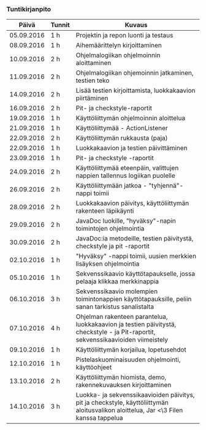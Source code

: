 ### Tuntikirjanpito

Päivä | Tunnit | Kuvaus
--------------- | ------ | ------
05.09.2016 | 1 h | Projektin ja repon luonti ja testaus
08.09.2016 | 1 h | Aihemäärittelyn kirjoittaminen
10.09.2016 | 2 h | Ohjelmalogiikan ohjelmoinnin aloittaminen
11.09.2016 | 2 h | Ohjelmalogiikan ohjemoinnin jatkaminen, testien teko
14.09.2016 | 2 h | Lisää testien kirjoittamista, luokkakaavion piirtäminen
16.09.2016 | 2 h | Pit- ja checkstyle-raportit
19.09.2016 | 1 h | Käyttöliittymän ohjelmoinnin aloittelua
21.09.2016 | 1 h | Käyttöliittymää - ActionListener
22.09.2016 | 2 h | Käyttöliittymän rukkausta (paja)
22.09.2016 | 1 h | Luokkakaavion ja testien päivittäminen
23.09.2016 | 1 h | Pit- ja checkstyle -raportit
24.09.2016 | 2 h | Käyttöliittymää eteenpäin, valittujen nappien tallennus logiikan puolelle
26.09.2016 | 2 h | Käyttöliittymään jatkoa - "tyhjennä"-nappi toimii
28.09.2016 | 2 h | Luokkakaavion päivitys, käyttöliittymän rakenteen läpikäynti
29.09.2016 | 2 h | JavaDoc luokille, "hyväksy"-napin toimintojen ohjelmointia
30.09.2016	| 2 h | JavaDoc:ia metodeille, testien päivitystä, checkstyle ja pit -raportit
02.10.2016 | 1 h | "Hyväksy" -nappi toimii, uusien merkkien lisäyksen ohjelmointia
05.10.2016 | 1 h | Sekvenssikaavio käyttötapaukselle, jossa pelaaja klikkaa merkkinappia
06.10.2016 | 3 h | Sekvenssikaavio molempien toimintonappien käyttötapauksille, peliin sanan tarkistus sanalistalta
07.10.2016 | 4 h | Ohjelman rakenteen parantelua, luokkakaavion ja testien päivitystä, checkstyle - ja Pit-raportit, sekvenssikaavioiden viimeistely
09.10.2016 | 1 h | Käyttöliittymän korjailua, lopetusehdot
12.10.2016 | 1 h | Pistelaskuominaisuuden ohjelmointi, käyttöohjeet
13.10.2016 | 2 h | Käyttöliittymän hiomista, demo, rakennekuvauksen kirjoittaminen
14.10.2016 | 3 h | Luokka- ja sekvenssikaavioiden päivitys, pit ja checkstyle, käyttöliittymän aloitusvalikon aloittelua, Jar <\3 Filen kanssa tappelua
